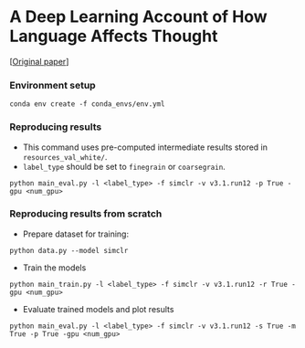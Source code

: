 # A Deep Learning Account of How Language Affects Thought
\[[Original paper](https://psyarxiv.com/9xwjh)\]

### Environment setup
```
conda env create -f conda_envs/env.yml
```
 
### Reproducing results 
* This command uses pre-computed intermediate results stored in `resources_val_white/`.
* `label_type` should be set to `finegrain` or `coarsegrain`.
```
python main_eval.py -l <label_type> -f simclr -v v3.1.run12 -p True -gpu <num_gpu>
```

### Reproducing results from scratch
* Prepare dataset for training: 
```
python data.py --model simclr
```
* Train the models
```
python main_train.py -l <label_type> -f simclr -v v3.1.run12 -r True -gpu <num_gpu>
```
* Evaluate trained models and plot results
```
python main_eval.py -l <label_type> -f simclr -v v3.1.run12 -s True -m True -p True -gpu <num_gpu>
```
